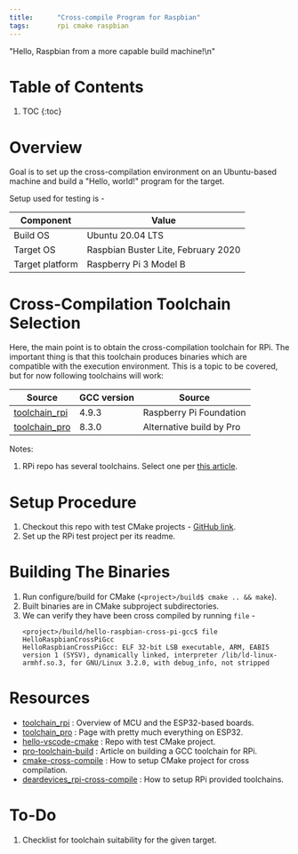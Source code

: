 ```yaml
---
title:      "Cross-compile Program for Raspbian"
tags:       rpi cmake raspbian
---
```


"Hello, Raspbian from a more capable build machine!\n"

# Table of Contents

1.  TOC
{:toc}

# Overview

Goal is to set up the cross-compilation environment on an Ubuntu-based
machine and build a "Hello, world!" program for the target.

Setup used for testing is -

|Component          |Value
|---                |---
|Build OS           |Ubuntu 20.04 LTS
|Target OS          |Raspbian Buster Lite, February 2020
|Target platform    |Raspberry Pi 3 Model B

# Cross-Compilation Toolchain Selection

Here, the main point is to obtain the cross-compilation toolchain for
RPi. The important thing is that this toolchain produces binaries which
are compatible with the execution environment. This is a topic to be
covered, but for now following toolchains will work:

|Source             |GCC version    |Source
|---                |---            |---
|[toolchain_rpi]    |4.9.3          |Raspberry Pi Foundation
|[toolchain_pro]    |8.3.0          |Alternative build by Pro

Notes:

1.  RPi repo has several toolchains. Select one per [this
    article][deardevices_rpi-cross-compile].

# Setup Procedure

1.  Checkout this repo with test CMake projects - [GitHub
    link][hello-vscode-cmake].
2.  Set up the RPi test project per its readme.

# Building The Binaries

1.  Run configure/build for CMake (`<project>/build$ cmake .. && make`).
2.  Built binaries are in CMake subproject subdirectories.
3.  We can verify they have been cross compiled by running `file` -
    ```
    <project>/build/hello-raspbian-cross-pi-gcc$ file HelloRaspbianCrossPiGcc 
    HelloRaspbianCrossPiGcc: ELF 32-bit LSB executable, ARM, EABI5 version 1 (SYSV), dynamically linked, interpreter /lib/ld-linux-armhf.so.3, for GNU/Linux 3.2.0, with debug_info, not stripped
    ```

# Resources

*   [toolchain_rpi] : Overview of MCU and the ESP32-based boards.
*   [toolchain_pro] : Page with pretty much everything on ESP32.
*   [hello-vscode-cmake] : Repo with test CMake project.
*   [pro-toolchain-build] : Article on building a GCC toolchain for RPi.
*   [cmake-cross-compile] : How to setup CMake project for cross
    compilation.
*   [deardevices_rpi-cross-compile] : How to setup RPi provided
    toolchains.

[toolchain_rpi]: <https://github.com/raspberrypi/tools>
[toolchain_pro]: <https://github.com/Pro/raspi-toolchain>
[hello-vscode-cmake]: <https://github.com/kibihrchak/hello-vscode-cmake>
[pro-toolchain-build]: <https://solarianprogrammer.com/2018/05/06/building-gcc-cross-compiler-raspberry-pi/>
[cmake-cross-compile]: <https://cmake.org/cmake/help/v3.17/manual/cmake-toolchains.7.html#cross-compiling-for-linux>
[deardevices_rpi-cross-compile]: <https://deardevices.com/2019/04/18/how-to-crosscompile-raspi/>

# To-Do

1.  Checklist for toolchain suitability for the given target. 
